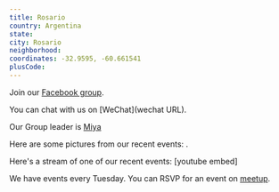 ```yaml
---
title: Rosario
country: Argentina
state: 
city: Rosario
neighborhood: 
coordinates: -32.9595, -60.661541
plusCode:
---
```

Join our [Facebook group](https://www.facebook.com/groups/free.code.camp.rosario).

You can chat with us on [WeChat](wechat URL).

Our Group leader is [Miya](freecodecamp.org/miya)

Here are some pictures from our recent events:
![]().

Here's a stream of one of our recent events:
[youtube embed]

We have events every Tuesday. You can RSVP for an event on [meetup](meetupurl).
